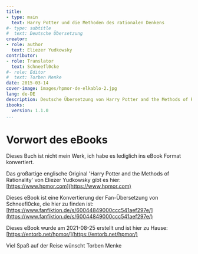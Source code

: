 ```yaml
---
title:
- type: main
  text: Harry Potter und die Methoden des rationalen Denkens
#- type: subtitle
#  text: Deutsche Übersetzung
creator:
- role: author
  text: Eliezer Yudkowsky
contributor:
- role: Translator 
  text: Schneefl0cke
#- role: Editor
#  text: Torben Menke
date: 2015-03-14
cover-image: images/hpmor-de-elkablo-2.jpg
lang: de-DE
description: Deutsche Übersetzung von Harry Potter and the Methods of Rationality 
ibooks:
  version: 1.1.0
...
```


Vorwort des eBooks
==================
Dieses Buch ist nicht mein Werk, ich habe es lediglich ins eBook Format konvertiert.

Das großartige englische Original 'Harry Potter and the Methods of Rationality' von Eliezer Yudkowsky gibt es hier:\
[https://www.hpmor.com](https://www.hpmor.com)

Dieses eBook ist eine Konvertierung der Fan-Übersetzung von Schneefl0cke, die hier zu finden ist:\
[https://www.fanfiktion.de/s/60044849000ccc541aef297e/](https://www.fanfiktion.de/s/60044849000ccc541aef297e/)

Dieses eBook wurde am 2021-08-25 erstellt und ist hier zu Hause:\
[https://entorb.net/hpmor/](https://entorb.net/hpmor/)

Viel Spaß auf der Reise wünscht Torben Menke
<div style="page-break-after: always;"></div>